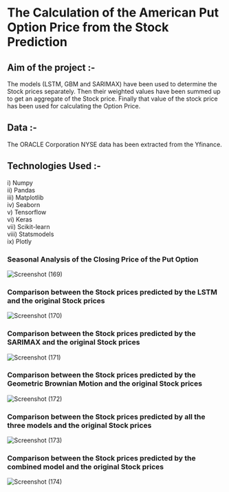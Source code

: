 # The Calculation of the American Put Option Price from the Stock Prediction




## Aim of the project :- 
The models (LSTM, GBM and SARIMAX) have been used to determine
the Stock prices separately. Then their weighted values have been summed up to
get an aggregate of the Stock price. Finally that value of the stock price has been
used for calculating the Option Price.

## Data :- 
The ORACLE Corporation NYSE data has been extracted from the Yfinance.

## Technologies Used :-
i) Numpy <br>
ii) Pandas  <br>
iii) Matplotlib  <br>
iv) Seaborn  <br>
v) Tensorflow  <br>
vi) Keras  <br>
vii) Scikit-learn  <br>
viii) Statsmodels  <br>
ix) Plotly  <br>


### Seasonal Analysis of the Closing Price of the Put Option
![Screenshot (169)](https://github.com/naya18g/AmericanPutPrice/assets/89319878/86eafdac-6089-4f43-ad45-9f00d0d3f54a)

### Comparison between the Stock prices predicted by the LSTM and the original Stock prices
![Screenshot (170)](https://github.com/naya18g/AmericanPutPrice/assets/89319878/fe23a429-6a4a-49ed-8871-7c4baa90bb73)

### Comparison between the Stock prices predicted by the SARIMAX and the original Stock prices
![Screenshot (171)](https://github.com/naya18g/AmericanPutPrice/assets/89319878/8eba8393-b684-4532-8382-a35698c927eb)

### Comparison between the Stock prices predicted by the Geometric Brownian Motion and the original Stock prices
![Screenshot (172)](https://github.com/naya18g/AmericanPutPrice/assets/89319878/5cb1457b-4e8b-444d-ab9b-5659b19ab945)

### Comparison between the Stock prices predicted by all the three models and the original Stock prices
![Screenshot (173)](https://github.com/naya18g/AmericanPutPrice/assets/89319878/77ad05e3-5d7c-4250-8dd5-a100883ccbd9)

### Comparison between the Stock prices predicted by the combined model and the original Stock prices
![Screenshot (174)](https://github.com/naya18g/AmericanPutPrice/assets/89319878/e77b254d-9989-4756-bd6d-9f6389131c82)

